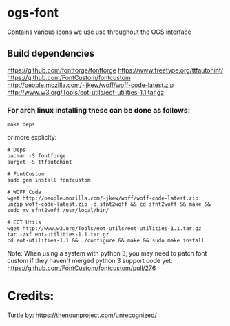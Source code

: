 # ogs-font
Contains various icons we use use throughout the OGS interface


## Build dependencies

https://github.com/fontforge/fontforge
https://www.freetype.org/ttfautohint/
https://github.com/FontCustom/fontcustom
http://people.mozilla.com/~jkew/woff/woff-code-latest.zip
http://www.w3.org/Tools/eot-utils/eot-utilities-1.1.tar.gz


### For arch linux installing these can be done as follows:

`make deps`

or more expliclty:

```
# Deps
pacman -S fontforge
aurget -S ttfautohint

# FontCustom
sudo gem install fontcustom

# WOFF Code
wget http://people.mozilla.com/~jkew/woff/woff-code-latest.zip
unzip woff-code-latest.zip -d sfnt2woff && cd sfnt2woff && make && sudo mv sfnt2woff /usr/local/bin/

# EOT Utils
wget http://www.w3.org/Tools/eot-utils/eot-utilities-1.1.tar.gz
tar -zxf eot-utilities-1.1.tar.gz
cd eot-utilities-1.1 && ./configure && make && sudo make install
```

Note: When using a system with python 3, you may need to patch font custom if they haven't merged python 3 support code yet: https://github.com/FontCustom/fontcustom/pull/276



Credits:
=======

Turtle by: https://thenounproject.com/unrecognized/

